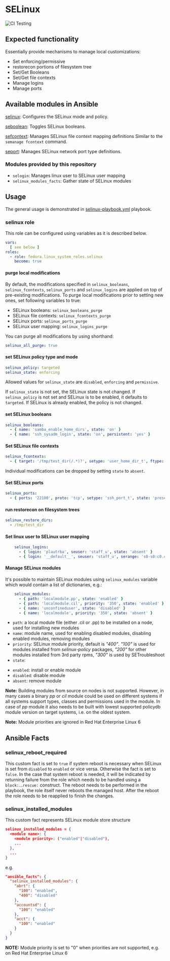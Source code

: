 # SELinux
![CI Testing](https://github.com/fedora.linux_system_roles.selinux/workflows/tox/badge.svg)

## Expected functionality

Essentially provide mechanisms to manage local customizations:

* Set enforcing/permissive
* restorecon portions of filesystem tree
* Set/Get Booleans
* Set/Get file contexts
* Manage logins
* Manage ports

## Available modules in Ansible

[selinux](http://docs.ansible.com/ansible/selinux_module.html): Configures the
SELinux mode and policy.

[seboolean](http://docs.ansible.com/ansible/seboolean_module.html): Toggles SELinux booleans.

[sefcontext](http://docs.ansible.com/ansible/sefcontext_module.html): Manages
SELinux file context mapping definitions Similar to the `semanage fcontext`
command.

[seport](http://docs.ansible.com/ansible/seport_module.html): Manages SELinux
network port type definitions.

### Modules provided by this repository

* `selogin`: Manages linux user to SELinux user mapping
* `selinux_modules_facts`: Gather state of SELinux modules

## Usage

The general usage is demonstrated in [selinux-playbook.yml](selinux-playbook.yml) playbook.

### selinux role

This role can be configured using variables as it is described below.

```yaml
vars:
  [ see below ]
roles:
  - role: fedora.linux_system_roles.selinux
    become: true
```

#### purge local modifications

By default, the modifications specified in `selinux_booleans`, `selinux_fcontexts`,
`selinux_ports` and `selinux_logins` are applied on top of pre-existing modifications.
To purge local modifications prior to setting new ones, set following variables to true:

- SELinux booleans: `selinux_booleans_purge`
- SELinux file contexts: `selinux_fcontexts_purge`
- SELinux ports: `selinux_ports_purge`
- SELinux user mapping: `selinux_logins_purge`

You can purge all modifications by using shorthand:

```yaml
selinux_all_purge: true
```

#### set SELinux policy type and mode

```yaml
selinux_policy: targeted
selinux_state: enforcing
```
Allowed values for `selinux_state` are `disabled`, `enforcing` and `permissive`.

If `selinux_state` is not set, the SELinux state is not changed.
If `selinux_policy` is not set and SELinux is to be enabled, it defaults to `targeted`. 
If SELinux is already enabled, the policy is not changed.

#### set SELinux booleans

```yaml
selinux_booleans:
  - { name: 'samba_enable_home_dirs', state: 'on' }
  - { name: 'ssh_sysadm_login', state: 'on', persistent: 'yes' }
```

#### Set SELinux file contexts

```yaml
selinux_fcontexts:
  - { target: '/tmp/test_dir(/.*)?', setype: 'user_home_dir_t', ftype: 'd', state: 'present' }
```

Individual modifications can be dropped by setting `state` to `absent`.

#### Set SELinux ports

```yaml
selinux_ports:
  - { ports: '22100', proto: 'tcp', setype: 'ssh_port_t', state: 'present' }
```

#### run restorecon on filesystem trees

```yaml
selinux_restore_dirs:
  - /tmp/test_dir
```

#### Set linux user to SELinux user mapping

```yaml
    selinux_logins:
      - { login: 'plautrba', seuser: 'staff_u', state: 'absent' }
      - { login: '__default__', seuser: 'staff_u', serange: 's0-s0:c0.c1023', state: 'present' }
```

#### Manage SELinux modules

It's possible to maintain SELinux modules using `selinux_modules` variable which would contain a list of dictionaries, e.g.:

```yaml
    selinux_modules:
      - { path: 'localmodule.pp', state: 'enabled' }
      - { path: 'localmodule.cil', priority: '350', state: 'enabled' }
      - { name: 'unconfineduser', state: 'disabled' }
      - { name: 'localmodule', priority: '350', state: 'absent' }
```

  - `path`: a local module file (either .cil or .pp) to be installed on a node, used for installing new modules
  - `name`: module name, used for enabling disabled modules, disabling enabled modules, removing modules
  - `priority`: SELinux module priority, default is *"400"*. *"100"* is used for modules installed from *selinux-policy* packages, *"200"* for other modules installed from 3rd party rpms, *"300"* is used by SETroubleshoot
  - `state`:
  * `enabled`: install or enable module
  * `disabled`: disable module
  * `absent`: remove module

**Note:** Building modules from source on nodes is not supported.
However, in many cases a binary *pp* or *cil* module could be used on different systems if all systems support
types, classes and permissions used in the module.
In case of *pp* module it also needs to be built with lowest supported policydb module version on target systems,
i.e. on the oldest system.

**Note:** Module priorities are ignored in Red Hat Enterprise Linux 6

## Ansible Facts

### selinux\_reboot\_required

This custom fact is set to `true` if system reboot is necessary when SELinux is set from `disabled` to `enabled` or vice versa.  Otherwise the fact is set to `false`.  In the case that system reboot is needed, it will be indicated by returning failure from the role which needs to be handled using a `block:`...`rescue:` construct. The reboot needs to be performed in the playbook, the role itself never reboots the managed host. After the reboot the role needs to be reapplied to finish the changes.

### selinux\_installed\_modules

This custom fact represents SELinux module store structure

``` json
selinux_installed_modules = {
  <module name>: {
    <module priority>: ("enabled"|"disabled"),
    ...
  },
  ...
}
```

e.g.

``` json
"ansible_facts": {
  "selinux_installed_modules": {
    "abrt": {
      "100": "enabled",
      "400": "disabled"
    },
    "accountsd": {
      "100": "enabled"
    },
    "acct": {
      "100": "enabled"
    }
  }
}
```

**NOTE:** Module priority is set to "0" when priorities are not supported, e.g. on Red Hat Enterprise Linux 6
